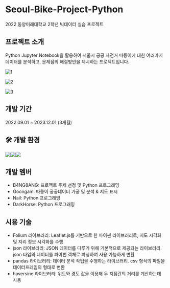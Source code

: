 # Seoul-Bike-Project-Python
2022 동양미래대학교 2학년 빅데이터 실습 프로젝트

## 프로젝트 소개
Python Jupyter Notebook을 활용하여 서울시 공공 자전거 따릉이에 대한 여러가지 데이터를 분석하고, 문제점의 해결방안을 제시하는 프로젝트입니다.

![1](https://github.com/B4NG8ANG/Seoul-Bike-Project-Python/assets/50348034/4e5e6d80-3ddd-4983-be05-92812b95854d)

![2](https://github.com/B4NG8ANG/Seoul-Bike-Project-Python/assets/50348034/10719b9d-2acd-4f6e-b68a-052286953448)

![3](https://github.com/B4NG8ANG/Seoul-Bike-Project-Python/assets/50348034/c9534c90-7540-4af6-91e7-f09b58386b36)

## 개발 기간
2022.09.01 ~ 2023.12.01 (3개월)

## 🛠 개발 환경

<div style="display: flex">
  <img src="https://img.shields.io/badge/python-3776AB?style=for-the-badge&logo=python&logoColor=white">
  <img src="https://img.shields.io/badge/jupyter-F37626?style=for-the-badge&logo=jupyter&logoColor=white">
  <img src="https://img.shields.io/badge/anaconda-44A833?style=for-the-badge&logo=anaconda&logoColor=white">
</div>

## 개발 멤버
- B4NG8ANG: 프로젝트 주제 선정 및 Python 프로그래밍
- Goongam: 따릉이 공공데이터 가공 및 분석 & 지도 표시
- Nail: Python 프로그래밍
- DarkHorse: Python 프로그래밍


## 시용 기술
- Folium 라이브러리: Leaflet.js를 기반으로 한 파이썬 라이브러리로, 지도 시각화 및 지리 정보 시각화를 수행
- json 라이브러리: JSON 데이터를 다루기 위해 기본적으로 제공되는 라이브러리. json 타입의 데이터를 파이썬 객체로 파싱하여 사용 가능하게 변환
- pandas 라이브러리: 데이터 분석 작업을 수행하는 라이브러리. csv 형식의 파일을 데이터프레임의 형태로 변환
- haversine 라이브러리: 위도와 경도 값을 이용해 두 지점간의 거리를 계산하는데 사용

